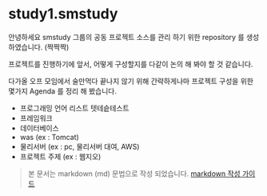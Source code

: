 # study1.smstudy
안녕하세요 smstudy 그룹의 공동 프로젝트 소스를 관리 하기 위한 repository 를 생성 하였습니다. (짝짝짝)

프로젝트를 진행하기에 앞서, 어떻게 구성할지를 다같이 논의 해 봐야 할 것 같습니다.

다가올 오프 모임에서 술만먹다 끝나지 않기 위해 간략하게나마 프로젝트 구성을 위한 몇가지 Agenda 를 정리 해 봤습니다.

* 프로그래밍 언어
    리스트 텟테슽테스트
* 프레임워크 
* 데이터베이스
* was (ex : Tomcat)
* 물리서버 (ex : pc, 물리서버 대여, AWS)
* 프로젝트 주제 (ex : 웹지오)


>본 문서는 markdown (md) 문법으로 작성 되었습니다. 
>[markdown 작성 가이드](http://scriptogr.am/myevan/post/markdown-syntax-guide-for-scriptogram)
